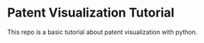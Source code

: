 # Patent Visualization Tutorial

This repo is a basic tutorial about patent visualization with python.